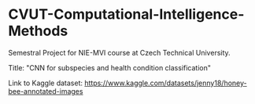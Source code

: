 # CVUT-Computational-Intelligence-Methods

Semestral Project for NIE-MVI course at Czech Technical University.

Title: "CNN for subspecies and health condition classification"

Link to Kaggle dataset: https://www.kaggle.com/datasets/jenny18/honey-bee-annotated-images